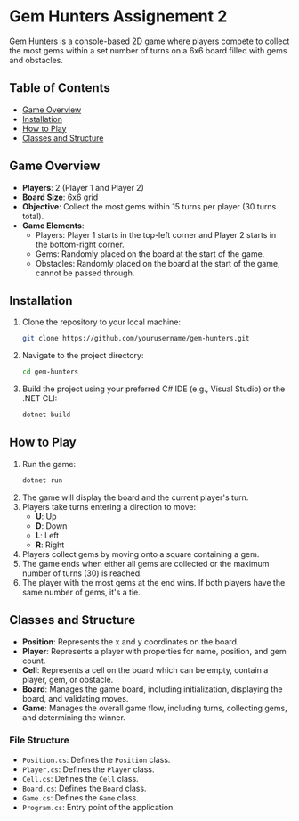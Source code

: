 # Gem Hunters Assignement 2

Gem Hunters is a console-based 2D game where players compete to collect the most gems within a set number of turns on a 6x6 board filled with gems and obstacles.

## Table of Contents

- [Game Overview](#game-overview)
- [Installation](#installation)
- [How to Play](#how-to-play)
- [Classes and Structure](#classes-and-structure)

## Game Overview

- **Players**: 2 (Player 1 and Player 2)
- **Board Size**: 6x6 grid
- **Objective**: Collect the most gems within 15 turns per player (30 turns total).
- **Game Elements**:
  - Players: Player 1 starts in the top-left corner and Player 2 starts in the bottom-right corner.
  - Gems: Randomly placed on the board at the start of the game.
  - Obstacles: Randomly placed on the board at the start of the game, cannot be passed through.

## Installation

1. Clone the repository to your local machine:
    ```sh
    git clone https://github.com/yourusername/gem-hunters.git
    ```
2. Navigate to the project directory:
    ```sh
    cd gem-hunters
    ```
3. Build the project using your preferred C# IDE (e.g., Visual Studio) or the .NET CLI:
    ```sh
    dotnet build
    ```

## How to Play

1. Run the game:
    ```sh
    dotnet run
    ```
2. The game will display the board and the current player's turn.
3. Players take turns entering a direction to move:
    - **U**: Up
    - **D**: Down
    - **L**: Left
    - **R**: Right
4. Players collect gems by moving onto a square containing a gem.
5. The game ends when either all gems are collected or the maximum number of turns (30) is reached.
6. The player with the most gems at the end wins. If both players have the same number of gems, it's a tie.

## Classes and Structure

- **Position**: Represents the x and y coordinates on the board.
- **Player**: Represents a player with properties for name, position, and gem count.
- **Cell**: Represents a cell on the board which can be empty, contain a player, gem, or obstacle.
- **Board**: Manages the game board, including initialization, displaying the board, and validating moves.
- **Game**: Manages the overall game flow, including turns, collecting gems, and determining the winner.

### File Structure

- `Position.cs`: Defines the `Position` class.
- `Player.cs`: Defines the `Player` class.
- `Cell.cs`: Defines the `Cell` class.
- `Board.cs`: Defines the `Board` class.
- `Game.cs`: Defines the `Game` class.
- `Program.cs`: Entry point of the application.


